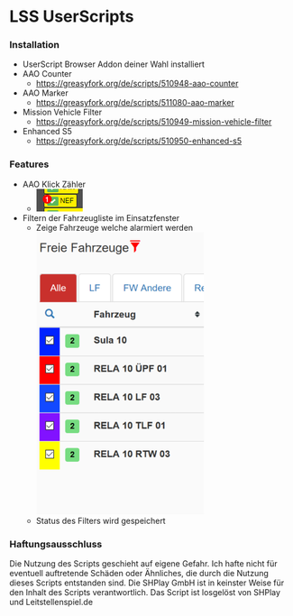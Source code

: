 # LSS UserScripts

### Installation

* UserScript Browser Addon deiner Wahl installiert
* AAO Counter
  * https://greasyfork.org/de/scripts/510948-aao-counter
* AAO Marker
  * https://greasyfork.org/de/scripts/511080-aao-marker
* Mission Vehicle Filter
  * https://greasyfork.org/de/scripts/510949-mission-vehicle-filter
* Enhanced S5
  * https://greasyfork.org/de/scripts/510950-enhanced-s5

### Features

* AAO Klick Zähler
  * ![Click Badges](.files/aao-counter.png)
* Filtern der Fahrzeugliste im Einsatzfenster
  * Zeige Fahrzeuge welche alarmiert werden
  ![Vehicle Filter](_files/mission_vehicle_filter.png)
  * Status des Filters wird gespeichert

### Haftungsausschluss

Die Nutzung des Scripts geschieht auf eigene Gefahr. Ich hafte nicht für
eventuell auftretende Schäden oder Ähnliches, die durch die Nutzung dieses
Scripts entstanden sind. Die SHPlay GmbH ist in keinster Weise für den
Inhalt des Scripts verantwortlich. Das Script ist losgelöst von SHPlay
und Leitstellenspiel.de